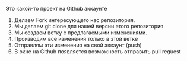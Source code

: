 Это какой-то проект на Github аккаунте

1. Делаем Fork интересующего нас репозитория.
2. Мы делаем git clone  для нашей версии этого репозитория
3. Мы создаем ветку с предлагаемыми изменениями.
4. Производим все изменения только в этой ветке
5. Отправлям эти изменения на свой аккаунт (push)
6. В окне на Github появляется возможность отправить pull reguest